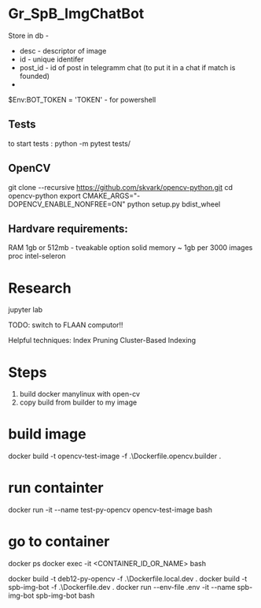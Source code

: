 # Gr_SpB_ImgChatBot


Store in db - 
 * desc - descriptor of image
 * id - unique identifer
 * post_id - id of post in telegramm chat (to put it in a chat if match is founded)
 * 

 $Env:BOT_TOKEN = 'TOKEN' - for powershell

## Tests

to start tests : python -m pytest tests/

## OpenCV

git clone --recursive https://github.com/skvark/opencv-python.git
cd opencv-python
export CMAKE_ARGS="-DOPENCV_ENABLE_NONFREE=ON"
python setup.py bdist_wheel

## Hardvare requirements:
RAM 1gb or 512mb - tveakable option
solid memory ~ 1gb per 3000 images
proc intel-seleron


# Research
jupyter lab

TODO: switch to FLAAN computor!!

Helpful techniques:
    Index Pruning
    Cluster-Based Indexing


# Steps
1. build docker manylinux with open-cv
2. copy build from builder to my image


# build image
docker build -t opencv-test-image -f .\Dockerfile.opencv.builder .
# run containter
docker run -it --name test-py-opencv opencv-test-image bash
# go to container
docker ps
docker exec -it <CONTAINER_ID_OR_NAME> bash



docker build -t deb12-py-opencv -f .\Dockerfile.local.dev .
docker build -t spb-img-bot -f .\Dockerfile.dev .
docker run --env-file .env -it --name spb-img-bot spb-img-bot bash


